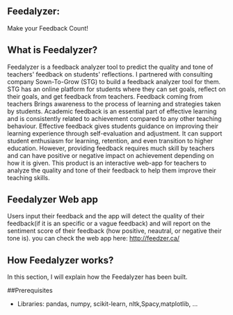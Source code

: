 ## Feedalyzer:
Make your Feedback Count!


## What is Feedalyzer?
Feedalyzer is a feedback analyzer tool to predict the quality and tone of teachers' feedback on students' reflections. 
I partnered with consulting company Sown-To-Grow (STG) to build a feedback analyzer tool for them. STG has an online platform for students where they can set goals, reflect on their goals, and get feedback from teachers. Feedback coming from teachers Brings awareness to the process of learning and strategies taken by students. Academic feedback is an essential part of effective learning and is consistently related to achievement compared to any other teaching behaviour. Effective feedback gives students guidance on improving their learning experience through self-evaluation and adjustment. It can support student enthusiasm for learning, retention, and even transition to higher education. 
However, providing feedback requires much skill by teachers and can have positive or negative impact on achievement depending on how it is given.
This product is an interactive web-app for teachers to analyze the quality and tone of their feedback to help them improve their teaching skills.


## Feedalyzer Web app
Users input their feedback and the app will detect the quality of their feedback(if it is an specific or a vague feedback) and will report on the sentiment score of their feedback (how positive, neautral, or negative their tone is). 
you can check the web app here: http://feedzer.ca/

## How Feedalyzer works?
In this section,  I will explain how the Feedalyzer has been built.

 
 







##Prerequisites
* Libraries: pandas, numpy, scikit-learn, nltk,Spacy,matplotlib, ...
